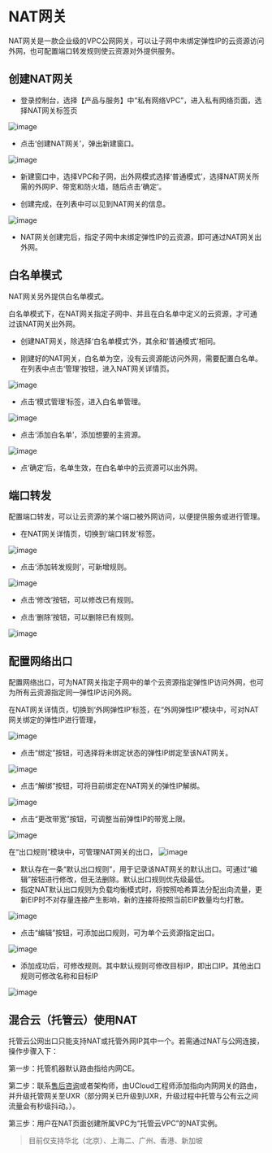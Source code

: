 # NAT网关



NAT网关是一款企业级的VPC公网网关，可以让子网中未绑定弹性IP的云资源访问外网，也可配置端口转发规则使云资源对外提供服务。

## 创建NAT网关

-  登录控制台，选择【产品与服务】中“私有网络VPC”，进入私有网络页面，选择NAT网关标签页

![image](/images/natgw_guide.png)

-  点击‘创建NAT网关’，弹出新建窗口。

![image](/images/natgw_create.png)

-  新建窗口中，选择VPC和子网，出外网模式选择‘普通模式’，选择NAT网关所需的外网IP、带宽和防火墙，随后点击‘确定’。



-  创建完成，在列表中可以见到NAT网关的信息。

![image](/images/natgw_list.png)

-  NAT网关创建完后，指定子网中未绑定弹性IP的云资源，即可通过NAT网关出外网。

## 白名单模式

NAT网关另外提供白名单模式。

白名单模式下，在NAT网关指定子网中、并且在白名单中定义的云资源，才可通过该NAT网关出外网。

-  创建NAT网关，除选择‘白名单模式’外，其余和‘普通模式’相同。



-  刚建好的NAT网关，白名单为空，没有云资源能访问外网，需要配置白名单。在列表中点击‘管理’按钮，进入NAT网关详情页。

![image](/images/natgw_detail.png)

-  点击‘模式管理’标签，进入白名单管理。

![image](/images/natgw_mode.png)

-  点击‘添加白名单’，添加想要的主资源。

![image](/images/natgw_add_list.png)

-  点‘确定’后，名单生效，在白名单中的云资源可以出外网。 

## 端口转发

配置端口转发，可以让云资源的某个端口被外网访问，以便提供服务或进行管理。

-  在NAT网关详情页，切换到‘端口转发’标签。

![image](/images/natagw_rule_manage.png)

-  点击‘添加转发规则’，可新增规则。

![image](/images/natgw_add_rule1.png)

-  点击‘修改’按钮，可以修改已有规则。



-  点击‘删除’按钮，可以删除已有规则。

![image](/images/natgw_rule_detail.png)

## 配置网络出口

配置网络出口，可为NAT网关指定子网中的单个云资源指定弹性IP访问外网，也可为所有云资源指定同一弹性IP访问外网。

在NAT网关详情页，切换到‘外网弹性IP’标签，在“外网弹性IP”模块中，可对NAT网关绑定的弹性IP进行管理，

![image](/images/natgw_eip_bind.png)

-  点击“绑定”按钮，可选择将未绑定状态的弹性IP绑定至该NAT网关。

![image](/images/natgw_eip_bind01.png)

-  点击“解绑”按钮，可将目前绑定在NAT网关的弹性IP解绑。

![image](/images/natgw_eip_bind02.png)

-  点击“更改带宽”按钮，可调整当前弹性IP的带宽上限。

![image](/images/natgw_eip_bind03.png)

在“出口规则”模块中，可管理NAT网关的出口，
![image](/images/guide/natgw_outbound_rule01.png)

-  默认存在一条“默认出口规则”，用于记录该NAT网关的默认出口。可通过“编辑”按钮进行修改，但无法删除。默认出口规则优先级最低。
-  指定NAT默认出口规则为负载均衡模式时，将按照哈希算法分配出向流量，更新EIP时不对存量连接产生影响，新的连接将按照当前EIP数量均匀打散。

![image](/images/guide/natgw_default_rule.png)

-  点击“编辑”按钮，可添加出口规则，可为单个云资源指定出口。

![image](/images/guide/natgw_outbound_rule_add.png)

-  添加成功后，可修改规则。其中默认规则可修改目标IP，即出口IP。其他出口规则可修改名称和目标IP

![image](/images/guide/natgw_outbound_update.png)

## 混合云（托管云）使用NAT

托管云公网出口只能支持NAT或托管外网IP其中一个。若需通过NAT与公网连接，操作步骤入下：

第一步：托管机器默认路由指给内网CE。

第二步：联系[售后咨询](https://spt.ucloud.cn/)或者架构师，由UCloud工程师添加指向内网网关的路由，并升级托管网关至UXR（部分网关已升级到UXR，升级过程中托管与公有云之间流量会有秒级抖动。）。

第三步：用户在NAT页面创建所属VPC为“托管云VPC”的NAT实例。

> 目前仅支持华北（北京）、上海二、广州、香港、新加坡
